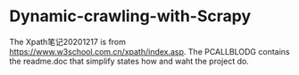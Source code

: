 # Dynamic-crawling-with-Scrapy
The Xpath笔记20201217 is from https://www.w3school.com.cn/xpath/index.asp.
The PCALLBLODG contains the readme.doc that simplify states how and waht the project do.
